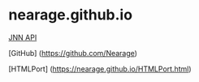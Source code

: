 # nearage.github.io
[JNN API](https://nearage.github.io/jnn/)

[GitHub]
(https://github.com/Nearage)

[HTMLPort]
(https://nearage.github.io/HTMLPort.html)